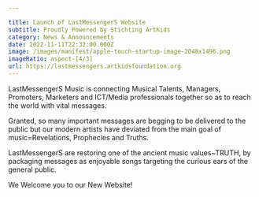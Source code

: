 ```yaml
---

title: Launch of LastMessengerS Website
subtitle: Proudly Powered by Stichting ArtKids
category: News & Announcements
date: 2022-11-11T22:32:00.000Z
image: /images/manifest/apple-touch-startup-image-2048x1496.png
imageRatio: aspect-[4/3]
url: https://lastmessengers.artkidsfoundation.org
---
```

LastMessengerS Music is connecting Musical Talents, Managers, Promoters, Marketers and ICT/Media professionals together so as to reach the world with vital messages.

Granted, so many important messages are begging to be delivered to the public but our modern artists have deviated from the main goal of music=Revelations, Prophecies and Truths.

LastMessengerS are restoring one of the ancient music values~TRUTH, by packaging messages as enjoyable songs targeting the curious ears of the general public.

We Welcome you to our New Website!